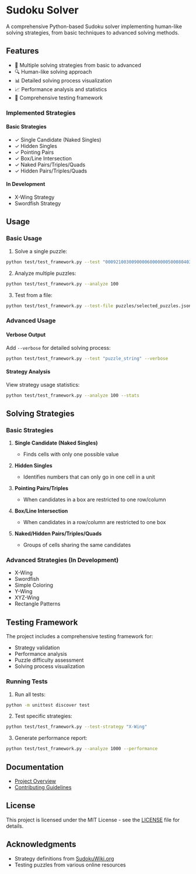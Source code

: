 # Sudoku Solver

A comprehensive Python-based Sudoku solver implementing human-like solving strategies, from basic techniques to advanced solving methods.

## Features

- 🧩 Multiple solving strategies from basic to advanced
- 🔍 Human-like solving approach
- 📊 Detailed solving process visualization
- 📈 Performance analysis and statistics
- 🧪 Comprehensive testing framework

### Implemented Strategies

#### Basic Strategies
- ✓ Single Candidate (Naked Singles)
- ✓ Hidden Singles
- ✓ Pointing Pairs
- ✓ Box/Line Intersection
- ✓ Naked Pairs/Triples/Quads
- ✓ Hidden Pairs/Triples/Quads

#### In Development
- X-Wing Strategy
- Swordfish Strategy

<!-- ## Installation

1. Clone the repository:
```bash
git clone https://github.com/yourusername/sudoku-solver.git
cd sudoku-solver
``` -->

## Usage

### Basic Usage

1. Solve a single puzzle:
```bash
python test/test_framework.py --test "000921003009000060000000500080403006007000800500700040003000000020000700800195000"
```

2. Analyze multiple puzzles:
```bash
python test/test_framework.py --analyze 100
```

3. Test from a file:
```bash
python test/test_framework.py --test-file puzzles/selected_puzzles.json
```

### Advanced Usage

#### Verbose Output
Add `--verbose` for detailed solving process:
```bash
python test/test_framework.py --test "puzzle_string" --verbose
```

#### Strategy Analysis
View strategy usage statistics:
```bash
python test/test_framework.py --analyze 100 --stats
```


## Solving Strategies

### Basic Strategies
1. **Single Candidate (Naked Singles)**
   - Finds cells with only one possible value

2. **Hidden Singles**
   - Identifies numbers that can only go in one cell in a unit

3. **Pointing Pairs/Triples**
   - When candidates in a box are restricted to one row/column

4. **Box/Line Intersection**
   - When candidates in a row/column are restricted to one box

5. **Naked/Hidden Pairs/Triples/Quads**
   - Groups of cells sharing the same candidates

### Advanced Strategies (In Development)
- X-Wing
- Swordfish
- Simple Coloring
- Y-Wing
- XYZ-Wing
- Rectangle Patterns

## Testing Framework

The project includes a comprehensive testing framework for:
- Strategy validation
- Performance analysis
- Puzzle difficulty assessment
- Solving process visualization

### Running Tests

1. Run all tests:
```bash
python -m unittest discover test
```

2. Test specific strategies:
```bash
python test/test_framework.py --test-strategy "X-Wing"
```

3. Generate performance report:
```bash
python test/test_framework.py --analyze 1000 --performance
```



## Documentation

- [Project Overview](project.md)
- [Contributing Guidelines](CONTRIBUTING.md)

## License

This project is licensed under the MIT License - see the [LICENSE](LICENSE) file for details.

## Acknowledgments

- Strategy definitions from [SudokuWiki.org](https://www.sudokuwiki.org)
- Testing puzzles from various online resources

